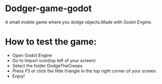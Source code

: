 # Dodger-game-godot
A small mobile game where you dodge objects.Made with Godot Engine.

# How to test the game:
- Open Godot Engine
- Go to Import icon(top left of your screen)
- Select the folder DodgeTheCreeps
- Press F5 or click the little triangle in the top right corner of your screen.
- Enjoy!
